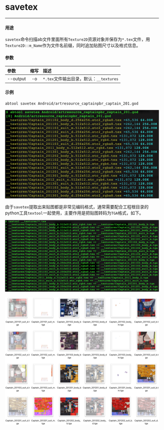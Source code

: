 # savetex
---

#### 用途

`savetex`命令扫描ab文件里面所有`Texture2D`资源对象并保存为`*.tex`文件，用`Texture2D::m_Name`作为文件名前缀，同时追加贴图尺寸以及格式信息。


#### 参数

|参数|缩写|描述|
|:-|:-:|:-|
|--output|-o|`*.tex`文件输出目录，默认：`__textures`|

#### 示例

```
abtool savetex Android/artresource_captainpbr_captain_201.god
```

![](savetex/savetex.png)

由于`savetex`提取出来贴图都是非常见编码格式，通常需要配合工程根目录的python工具`textool`一起使用，主要作用是把贴图转码为`TGA`格式，如下。

![](savetex/textool.png)

![](savetex/textool-tga.png)


